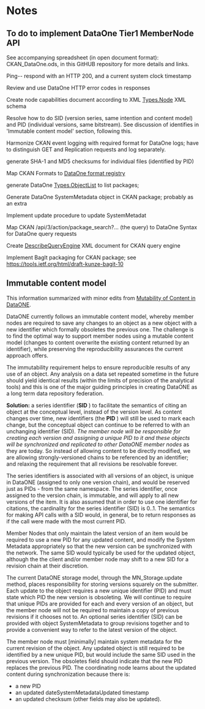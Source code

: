 # Notes #

## To do to implement DataOne Tier1 MemberNode API ##

See accompanying spreadsheet (in open document format): CKAN_DataOne.ods, in this GitHUB repository for more details and links.

Ping-- respond with an HTTP 200, and a current system clock timestamp

Review and use DataOne HTTP error codes in responses

Create node capabilities document according to XML [Types.Node](http://mule1.dataone.org/ArchitectureDocs-current/apis/Types.html#Types.Node) XML schema

Resolve how to do SID (version series, same intention and content model) and PID (individual versions, same bitstream). See discussion of identifies in 'Immutable content model' section, following this.

Harmonize CKAN event logging with required format for DataOne logs; have to distinguish GET and Replication requests and log separately.

generate SHA-1 and MD5 checksums for individual files (identified by PID)

Map CKAN Formats to [DataOne format registry](ent/apis/CN_APIs.html#CNCore.getFormat)

generate DataOne [Types.ObjectList](http://mule1.dataone.org/ArchitectureDocs-current/apis/Types.html#Types.ObjectList) to list packages; 

Generate DataOne SystemMetadata object in CKAN package; probably as an extra

Implement update procedure to update SystemMetadat

Map CKAN /api/3/action/package_search?... (the query) to DataOne Syntax for DataOne query requests

Create [DescribeQueryEngine](http://mule1.dataone.org/ArchitectureDocs-current/apis/Types.html#Types.QueryEngineDescription) XML document for CKAN query engine

Implement BagIt packaging for CKAN package; see https://tools.ietf.org/html/draft-kunze-bagit-10


##  Immutable content model

This information summarized with minor edits from [Mutability of Content in DataONE](https://mule1.dataone.org/ArchitectureDocs-current/design/ContentMutability.html#the-series-identifier).

DataONE currently follows an immutable content model, whereby member nodes are required to save any changes to an object as a new object with a new identifier which formally obsoletes the previous one. The challenge is to find the optimal way to support member nodes using a mutable content model (changes to content overwrite the existing content returned by an identifier), while preserving the reproducibility assurances the current approach offers.

The immutability requirement helps to ensure reproducible results of any use of an object. Any analysis on a data set repeated sometime in the future should yield identical results (within the limits of precision of the analytical tools) and this is one of the major guiding principles in creating DataONE as a long term data repository federation.

**Solution:** a series identifier (**SID** ) to facilitate the semantics of citing an object at the conceptual level, instead of the version level. As content changes over time, new identifiers (the **PID** ) will still be used to mark each change, but the conceptual object can continue to be referred to with an unchanging identifier (SID). *The member node will be responsible for creating each version and assigning a unique PID to it and these objects will be synchronized and replicated to other DataONE member nodes* as they are today. So instead of allowing content to be directly modified, we are allowing strongly-versioned chains to be referenced by an identifier; and relaxing the requirement that all revisions be resolvable forever.

The series identifiers is associated with all versions of an object, is unique in DataONE (assigned to only one version chain), and would be reserved just as PIDs - from the same namespace. The series identifier, once assigned to the version chain, is immutable, and will apply to all new versions of the item. It is also assumed that in order to use one identifier for citations, the cardinality for the series identifier (SID) is 0..1. The semantics for making API calls with a SID would, in general, be to return responses as if the call were made with the most current PID.

Member Nodes that only maintain the latest version of an item would be required to use a new PID for any updated content, and modify the System Metadata appropriately so that the new version can be synchronized with the network. The same SID would typically be used for the updated object, although the the client and/or member node may shift to a new SID for a revision chain at their discretion.

The current DataONE storage model, through the MN_Storage.update method, places responsibility for storing versions squarely on the submitter. Each update to the object requires a new unique identifier (PID) and must state which PID the new version is obsoleting. We will continue to require that unique PIDs are provided for each and every version of an object, but the member node will not be required to maintain a copy of previous revisions if it chooses not to. An optional series identifier (SID) can be provided with object SystemMetadata to group revisions together and to provide a convenient way to refer to the latest version of the object.

The member node must [minimally] maintain system metadata for the current revision of the object. Any updated object is still required to be identified by a new unique PID, but would include the same SID used in the previous version. The obsoletes field should indicate that the new PID replaces the previous PID. The coordinating node learns about the updated content during synchronization because there is:

* a new PID
* an updated dateSystemMetadataUpdated timestamp
* an updated checksum (other fields may also be updated).

